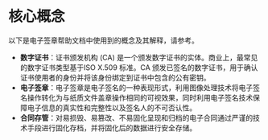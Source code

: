 # 核心概念

以下是电子签章帮助文档中使用到的概念及其解释，请参考。

- **数字证书**：证书颁发机构 (CA) 是一个颁发数字证书的实体。商业上，最常见的数字证书类型基于ISO X.509 标准。CA 颁发已签名的数字证书，用于确认证书使用者的身份并将该身份绑定到证书中包含的公有密钥。
- **电子签章**：电子签章是电子签名的一种表现形式，利用图像处理技术将电子签名操作转化为与纸质文件盖章操作相同的可视效果，同时利用电子签名技术保障电子信息的真实性和完整性以及签名人的不可否认性。
- **合同存管**：对易损毁、易篡改、不易固化呈现和归档的电子合同通过严谨的技术手段进行固化存档，并将固化后的数据进行安全存储。